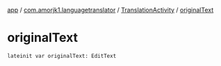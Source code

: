 [app](../../index.md) / [com.amorjk1.languagetranslator](../index.md) / [TranslationActivity](index.md) / [originalText](./original-text.md)

# originalText

`lateinit var originalText: EditText`